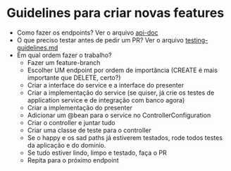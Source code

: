 # Guidelines para criar novas features 

- Como fazer os endpoints? Ver o arquivo [api-doc](./api-doc.md)
- O que preciso testar antes de pedir um PR? Ver o arquivo [testing-guidelines.md](./testing-guidelines.md)
- Em qual ordem fazer o trabalho? 
  - Fazer um feature-branch
  - Escolher UM endpoint por ordem de importância (CREATE é mais importante que DELETE, certo?)
  - Criar a interface do service e a interface do presenter
  - Criar a implementação do service (se quiser, já crie os testes de application service e de integração com banco agora)
  - Criar a implementação do presenter
  - Adicionar um @bean para o service no ControllerConfiguration
  - Criar o controller e juntar tudo
  - Criar uma classe de teste para o controller
  - Se o happy e os sad paths já estiverem testados, rode todos testes da aplicação e do domínio.
  - Se tudo estiver lindo, limpo e testado, faça o PR
  - Repita para o próximo endpoint
